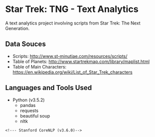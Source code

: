 # Star Trek: TNG - Text Analytics

A text analytics project involving scripts from Star Trek: The Next 
Generation. 

## Data Souces
- Scripts: http://www.st-minutiae.com/resources/scripts/
- Table of Planets: http://www.startrekmap.com/library/maplist.html
- Table of Main Characters: https://en.wikipedia.org/wiki/List_of_Star_Trek_characters

## Languages and Tools Used
-  Python (v3.5.2)
    - pandas
    - requests
    - beautiful soup
    - nltk
    <!--- pycorenlp-->
<!--- Java-->
    <!--- Stanford CoreNLP (v3.6.0)-->